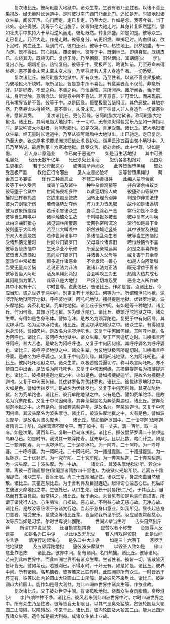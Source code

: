<!-- { "loadSidebar": true } -->
　　复次诸比丘。彼阿毗脂大地狱中。诸众生辈。生者有者乃至住者。以诸不善业果报故。经无量时长远道中。是时彼狱南门西门乃至北门。还如是开。时彼地狱诸众生辈。闻彼开声。向门而走。走已复走。乃至大走。作如是念。我等今者。当于此处。必应得脱。我等于今定当脱了。彼等如是大驰走时。其身转复炽然猛烈。譬如壮夫手中执持大干草炬逆风而走。彼炬既然。转复炽盛。如是如是。彼等众生。走已复走。乃至大走。作是走时。彼等身分。转更炽燃。举掷足时。肉血俱散。欲下足时。肉血还生。及到门时。彼门还闭。彼等于中。热铁地上。炽然焰盛。专一向走。既不得出。其心闷乱。覆面倒地。彼等于中。既倒地已。即烧身皮。既烧皮已。次烧其肉。既烧肉已。复烧于骨。乃至彻髓。洞然烟出。其烟熢[火　　孛]。复出赤光。烟烟相杂。热恼复倍。彼等于中。受极严苦。略说如前。乃至寿命未得终尽。恶不善业未灭未离未变未散。乃至往昔若人非人身造作者。一切悉受。
　　复次诸比丘。彼阿毗脂大地狱中。所有众生。乃至住者。以诸不善业果报故。为彼地狱火所烧时。眼所见色。皆是意中所不喜色。有意喜者而不现前。非意所好。非是好者。不爱之色。不善之色。而恒逼恼。耳所闻声。鼻所闻香。舌所取味。身所觉触。意所念法。皆是意中所不喜法。若非意喜。非可爱法。而来现前。凡有境界皆是不善。彼等于中。以是因缘。恒受极重苦恼粗涩。其色恶故。其触亦然。乃至寿命未得终然。恶不善业。未没未灭。若于往昔人非人身造作一切诸恶业者。悉皆具受。
　　复次诸比丘。更何因缘。彼阿毗脂大地狱者。称阿毗脂大地狱也。诸比丘。其阿毗脂大地狱中。于一切时。无有须臾得暂受乐乃至如一弹指顷时。是故称彼大地狱者。为阿毗脂也。如是次第。具足受苦。诸比丘。彼大地狱诸众生辈。经无量时长远道中。乃至从彼阿毗脂中大地狱出。出已驰走。走已复走。乃至大走。欲求屋宅求覆求洲求归依处求救护处。诣黑云沙五百由旬小地狱中。入已乃至略说。最后到第十六寒冰地狱。具受众苦。彼处命终。此中世尊。说如是偈。
　　若人身口意造业　　作已向于恶道中
　　如是当生活地狱　　其中可畏毛竖处
　　经历无数千亿年　　死已须臾还复活
　　怨仇各各相报对　　此由众生更相杀
　　若于父母起恶心　　或佛菩萨声闻众
　　此等皆当堕黑绳　　彼处受苦极严剧
　　教他正行令邪曲　　见人友善必破坏
　　彼等皆堕黑绳狱　　两舌恶口多妄语
　　乐作三种重恶业　　不修三种善根芽
　　此痴人辈堕合狱　　彼等于中久受苦
　　或害羊马及诸牛　　种种杂兽鸡猪等
　　并杀诸余虫蚁类　　彼等堕于合狱中
　　世间怖畏相多种　　以此逼切恼人故
　　彼堕硙山等狱中　　捶押臼杵舂捣苦
　　贪欲恚痴恶使故　　回转正理令别异
　　判是作非乖法律　　彼为刀剑轮所伤
　　若倚强势劫夺他　　有力无力皆悉取
　　故作如是诸逼切　　彼为铁象所蹴蹋
　　若乐杀害诸众生　　身手血涂心严恶
　　常行如是不净业　　彼等当生叫唤中
　　诸种触恼众生故　　于叫唤狱多被煮
　　彼中复有大叫唤　　此由谄曲姧猾心
　　诸见调林所覆蔽　　爱网弥密所沉沦
　　常行如是最下业　　彼则堕于大叫唤
　　若至此大叫唤中　　炽然铁城毛竖处
　　其中铁堂及铁屋　　所来入者悉烧然
　　若作世间诸事中　　多诸恼乱众生者
　　彼等当生热恼狱　　受诸热恼无量时
　　世间沙门婆罗门　　父母尊长诸耆旧
　　若恒触恼令不喜　　彼等皆堕热恼中
　　生天净业不乐修　　所爱至亲常远离
　　如是之事喜作者　　彼皆当入热恼狱
　　恶向沙门婆罗门　　并诸善人父母等
　　或复害于其余尊　　堕热恼中常被煮
　　恒多造作诸恶业　　不曾发起一善心
　　如是人向阿毗脂　　当受无量众苦恼
　　若说正法为非法　　说诸非法为正法
　　既无增益于善者　　彼等皆当入阿毗
　　活及黑绳此两狱　　合会叫唤三为五
　　热恼大热共成七　　其阿毗脂为第八
　　此等八是大地狱　　严炽苦切难忍受
　　恶业之人所作故　　其中小狱有十六
　　尔时世尊。说此偈已。告诸比丘。作如是言。汝诸比丘。今应当知。彼之世界于两中间。别更复有十地狱住。何等为十。所谓頞浮陀地狱。泥啰浮陀地狱阿浮地狱。呼呼婆地狱。阿吒吒地狱。搔揵提迦地狱。优钵罗地狱。波头摩地狱。奔茶利地狱。究牟陀地狱。诸比丘于彼中间。有如是等十种地狱。诸比丘。何因何缘。其頞浮陀地狱。名为頞浮陀也。诸比丘。彼頞浮陀地狱之中。诸众生辈。有得如是色身形体。譬如泡沫。是故名为頞浮陀也。复更于中有何因缘。其泥啰浮陀。名为泥啰浮陀也。诸比丘。彼泥啰浮陀地狱之中。诸众生辈。有得如是色身形体。譬如肉片。是故名为泥啰浮陀也。又复于中何因何缘。其阿呼地狱。名为阿呼也。诸比丘。彼阿呼大地狱中。诸众生辈。受于严苦逼切之时。叫唤唱言阿呼阿呼。甚大苦也。是故名为阿呼呼也。又复于中何因何缘。其呼呼婆名为呼呼婆也。诸比丘。彼呼呼婆地狱之中。诸众生辈。为彼地狱极苦所逼切时。叫唤唱言呼呼婆。是故名为呼呼婆也。又复于中何因何缘。其阿吒吒地狱。名为阿吒吒也。诸比丘。彼阿吒吒地狱之中。诸众生辈。以极苦恼受逼切时。称叫唤言阿吒吒。亦不能自口中出舌。是故名为阿吒吒也。又复于中何因何缘。其搔揵提迦名为搔揵提迦也。诸比丘。彼搔揵提迦地狱之中。火如是色。譬如搔揵提迦华。是故名为搔揵提迦也。又复于中何因何缘。其优钵罗名为优钵罗也。诸比丘。彼优钵罗地狱之中。火如是色。譬如优钵罗华。是故名为优钵罗也。又复于中何因何缘。其究牟陀地狱。名为究牟陀也。诸比丘。彼究牟陀地狱之中。火有是色。譬如究牟陀华。是故名为究牟陀也。又复于中何因何缘。其奔茶梨迦名为奔茶梨迦也。诸比丘。彼奔茶梨迦地狱之中。火有是色。譬如奔茶梨迦华。是故名为。奔茶梨迦也。又复于中何因何缘。其波头摩名为波头摩也。诸比丘。彼波头摩地狱之中。火有是色。譬如波头摩华。是故名为波头摩也。
　　诸比丘。譬如憍萨罗国中。二十佉啰迦(佉啰迦者隋言二十斛)。乌麻膏满不槩令平。而于彼中。有一丈夫。满一百年。取一乌麻。如是次第。满百年已。复取一粒乌麻掷出。诸比丘。掷彼憍萨罗满二十佉啰迦乌麻尽已。如是时节。我说其一頞浮陀寿。犹未毕尽。且以此数。略而计之。如是二十頞浮陀寿。为一泥啰浮陀。二十泥啰浮陀。为一阿呼。二十阿呼。为一呼呼婆。二十呼呼婆。为一阿吒吒。二十阿吒吒。为一搔揵提迦。二十搔揵提迦。为一优钵罗。二十优钵罗。为一究牟陀。二十究牟陀。为一奔茶梨迦。二十奔茶梨迦。为一波头摩。二十波头摩。为一中劫。
　　诸比丘。其波头摩地狱处所。若众生辈。离彼一百踰阇那住(踰阇那者隋数四十里也)。为彼狱火光焰所烧。若离五十踰阇那住。诸众生辈。皆盲无眼。离二十五踰阇那住。诸众生辈。身之肉血自然破散。诸比丘。其瞿迦梨比丘。为于舍利弗及目揵连边。起诽谤心浊恶心已。死后即生彼波头摩地狱之中。生彼处已。从口生焰。出长十肘(肘长二尺)。于其舌上。自然而有五百具犁。恒常耕之。诸比丘。我于余处。未曾见有如是色类而自损害。所谓于诸梵行人边。心生垢浊。自损故。恶心故。不利益心故无慈心故。无净心故。诸比丘。是故汝等应须于彼诸梵行边。当起于慈身口意业。如我所见。昼夜起慈身口意者。常受安乐。是故汝等诸比丘辈。皆当如我所见所说。汝应昼夜常起慈心。汝等应当如是习学。尔时世尊说此伽陀。
　　世间人辈当生时　　舌头自然出斤斧
　　所谓口中说恶故　　还自损害割其身
　　应赞叹者不称誉　　合毁辱人反谈美
　　如是名为口中诤　　以此诤故无乐受
　　若人博戏得资财　　此是世间少言诤
　　清净行边起浊心　　是名口中大斗诤
　　如是三十六百千　　泥啰浮陀地狱数
　　及五頞浮陀地狱　　堕彼波头摩狱中
　　以毁圣人致如是　　缘口意业作恶故
　　诸比丘。彼界中间。复有诸风。名曰热恼。诸比丘。彼等诸风。若来到此四世界中。而此四洲世界所有诸众生辈。生者住者。彼皆一切。皆散皆灭皆坏皆无。譬如苇荻。若被刈已。不得水时。干坏无有。如是如是。诸比丘。彼界中间。所有诸风。名热恼者。彼等若来此四界时。此四洲界所有众生。一时皆悉干坏无有。彼等以此内轮圆山大轮圆山二山所障。是故彼风不来到此。诸比丘。彼轮圆山大轮圆山。能作如是最大利益。为此四洲四世界中诸众生等。作依业故。
　　复次诸比丘。又于彼处世界中间。有诸风吹地狱。烧煮众生身肉脂髓。臭秽熢[火　　孛]气响种种不净。诸比丘。彼风若来到此四洲世界中时。尔时四洲世界之中。所有众生乃至住者。彼等皆盲无复眼目。以其气恶臭处猛故。然彼轮圆及大轮圆二山障碍。以障碍故。不来于此。诸比丘。彼内轮圆及大轮圆二山。能为此四洲界诸众生等。造作如是最大利益。成诸众生依止业故。
